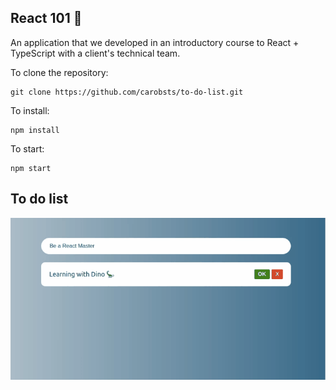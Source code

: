 ## React 101 🚀
An application that we developed in an introductory course to React + TypeScript with a client's technical team. 

To clone the repository:
```
git clone https://github.com/carobsts/to-do-list.git
```

To install:
```
npm install 
```

To start:
```
npm start
```

## To do list

![](demo.gif)
